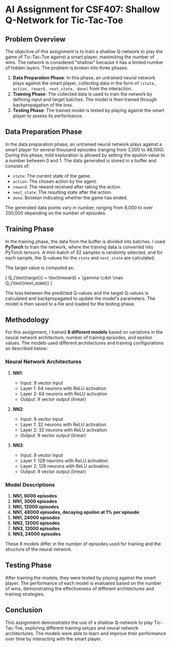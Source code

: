 # AI Assignment for CSF407: Shallow Q-Network for Tic-Tac-Toe

## Problem Overview

The objective of this assignment is to train a shallow Q-network to play the game of Tic-Tac-Toe against a smart player, maximizing the number of wins. The network is considered "shallow" because it has a limited number of hidden layers. The problem is broken into three phases:

1. **Data Preparation Phase**: In this phase, an untrained neural network plays against the smart player, collecting data in the form of `(state, action, reward, next_state, done)` from the interaction.
2. **Training Phase**: The collected data is used to train the network by defining input and target batches. The model is then trained through backpropagation of the loss.
3. **Testing Phase**: The trained model is tested by playing against the smart player to assess its performance.

## Data Preparation Phase

In the data preparation phase, an untrained neural network plays against a smart player for several thousand episodes (ranging from 3,000 to 48,000). During this phase, mild exploration is allowed by setting the epsilon value to a number between 0 and 1. The data generated is stored in a buffer and consists of:

- `state`: The current state of the game.
- `action`: The chosen action by the agent.
- `reward`: The reward received after taking the action.
- `next_state`: The resulting state after the action.
- `done`: Boolean indicating whether the game has ended.

The generated data points vary in number, ranging from 8,000 to over 200,000 depending on the number of episodes.

## Training Phase

In the training phase, the data from the buffer is divided into batches. I used **PyTorch** to train the network, where the training data is converted into PyTorch tensors. A mini-batch of 32 samples is randomly selected, and for each sample, the Q-values for the `state` and `next_state` are calculated.

The target value is computed as:

\[
Q_{\text{target}} = \text{reward} + \gamma \cdot \max Q_{\text{next\_state}}
\]

The loss between the predicted Q-values and the target Q-values is calculated and backpropagated to update the model's parameters. The model is then saved to a file and loaded for the testing phase.

## Methodology

For this assignment, I trained **8 different models** based on variations in the neural network architecture, number of training episodes, and epsilon values. The models used different architectures and training configurations as described below:

### Neural Network Architectures

1. **NN1**:
   - Input: 9 vector input
   - Layer 1: 64 neurons with ReLU activation
   - Layer 2: 64 neurons with ReLU activation
   - Output: 9 vector output (linear)

2. **NN2**:
   - Input: 9 vector input
   - Layer 1: 32 neurons with ReLU activation
   - Layer 2: 32 neurons with ReLU activation
   - Output: 9 vector output (linear)

3. **NN3**:
   - Input: 9 vector input
   - Layer 1: 128 neurons with ReLU activation
   - Layer 2: 128 neurons with ReLU activation
   - Output: 9 vector output (linear)

### Model Descriptions

1. **NN1, 6000 episodes**
2. **NN1, 3000 episodes**
3. **NN1, 12000 episodes**
4. **NN1, 48000 episodes, decaying epsilon at 1% per episode**
5. **NN1, 24000 episodes**
6. **NN2, 12000 episodes**
7. **NN3, 12000 episodes**
8. **NN3, 24000 episodes**

These 8 models differ in the number of episodes used for training and the structure of the neural network.

## Testing Phase

After training the models, they were tested by playing against the smart player. The performance of each model is evaluated based on the number of wins, demonstrating the effectiveness of different architectures and training strategies.

## Conclusion

This assignment demonstrates the use of a shallow Q-network to play Tic-Tac-Toe, exploring different training setups and neural network architectures. The models were able to learn and improve their performance over time by interacting with the smart player.

